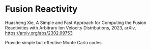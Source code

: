 # Fusion Reactivity
Huasheng Xie, A Simple and Fast Approach for Computing the Fusion Reactivities with Arbitrary Ion Velocity Distributions, 2023, arXiv, https://arxiv.org/abs/2302.09753

Provide simple but effective Monte Carlo codes.

